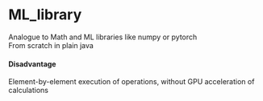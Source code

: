 # ML_library
Analogue to Math and ML libraries like numpy or pytorch  
From scratch in plain java  
#### Disadvantage  
Element-by-element execution of operations, without GPU acceleration of calculations

